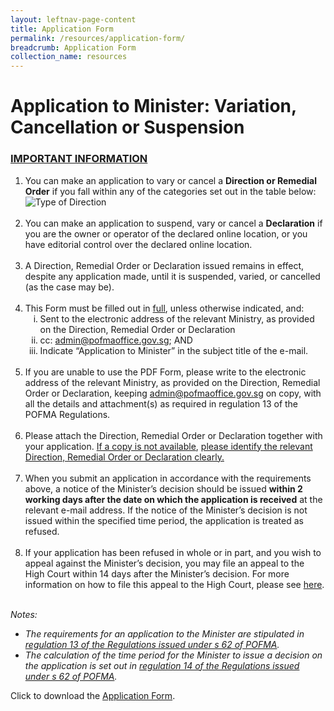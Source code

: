 ```yaml
---
layout: leftnav-page-content
title: Application Form
permalink: /resources/application-form/
breadcrumb: Application Form
collection_name: resources
---
```


# Application to Minister: Variation, Cancellation or Suspension

### <u>IMPORTANT INFORMATION</u>
<html>
    <ol>
        <li>
            You can make an application to vary or cancel a <b>Direction or Remedial Order</b> if you fall within any of the categories set out in the table below:
            <img src="/images/Type of Direction.PNG" alt="Type of Direction">
            <div>&nbsp;</div>
        </li>
        <li>
            You can make an application to suspend, vary or cancel a <b>Declaration</b> if you are the owner or operator of the declared online location, or you have editorial control over the declared online location. 
            <div>&nbsp;</div>
            </li>
        <li>
            A Direction, Remedial Order or Declaration issued remains in effect, despite any application made, until it is suspended, varied, or cancelled (as the case may be). 
            <div>&nbsp;</div>
        </li>
        <li>
            This Form must be filled out in <u>full</u>, unless otherwise indicated, and: 
            <ol style="list-style-type: lower-roman;">
                <li>Sent to the electronic address of the relevant Ministry, as provided on the Direction, Remedial Order or Declaration </li>
                <li>cc: <a href="mailto:admin@pofmaoffice.gov.sg">admin@pofmaoffice.gov.sg</a>; AND</li>
                <li>Indicate “Application to Minister” in the subject title of the e-mail. </li>
                <div>&nbsp;</div>
            </ol>
        </li>
        <li>
            If you are unable to use the PDF Form, please write to the electronic address of the relevant Ministry, as provided on the Direction, Remedial Order or Declaration, keeping <a href="mailto:admin@pofmaoffice.gov.sg">admin@pofmaoffice.gov.sg</a> on copy, with all the details and attachment(s) as required in regulation 13 of the POFMA Regulations.
            <div>&nbsp;</div>
        </li>
        <li>
            Please attach the Direction, Remedial Order or Declaration together with your application. <u>If a copy is not available</u>, <u>please identify the relevant Direction, Remedial Order or Declaration clearly.</u>
            <div>&nbsp;</div>
       </li>
        <li>
           When you submit an application in accordance with the requirements above, a notice of the Minister’s decision should be issued <b>within 2 working days after the date on which the application is received</b> at the relevant e-mail address. If the notice of the Minister’s decision is not issued within the specified time period, the application is treated as refused.
            <div>&nbsp;</div>
        </li>
        <li>
          If your application has been refused in whole or in part, and you wish to appeal against the Minister’s decision, you may file an appeal to the High Court within 14 days after the Minister’s decision. For more information on how to file this appeal to the High Court, please see <a href="https://www.supremecourt.gov.sg/rules/court-processes/appeals-to-high-court-under-pofma">here</a>.
           <div>&nbsp;</div>
        </li>
              </ol>
               
<i>
    Notes:
<ul>
    <li>
    The requirements for an application to the Minister are stipulated in <a href="https://sso.agc.gov.sg/SL-Supp/S662-2019/Published/20191001?DocDate=20191001">regulation 13 of the Regulations issued under s 62 of POFMA</a>.
</li>
<li>
The calculation of the time period for the Minister to issue a decision on the application is set out in <a href="https://sso.agc.gov.sg/SL-Supp/S662-2019/Published/20191001?DocDate=20191001">regulation 14 of the Regulations issued under s 62 of POFMA</a>.
</li>
</ul>
</i>
  
</html>

Click to download the [Application Form](/forms/Application%20to%20Minister%20(final)%20v3.3-20200102.pdf).
